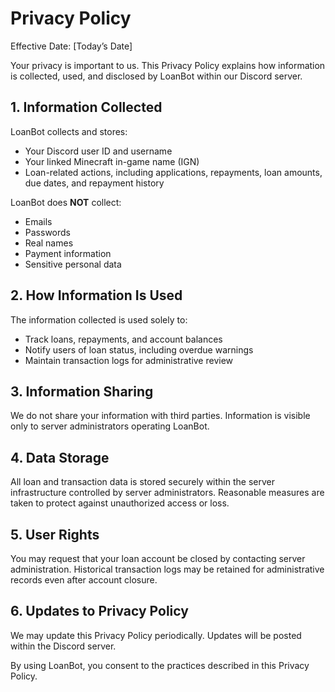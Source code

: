 # Privacy Policy
Effective Date: [Today’s Date]

Your privacy is important to us. This Privacy Policy explains how information is collected, used, and disclosed by LoanBot within our Discord server.

## 1. Information Collected
LoanBot collects and stores:
- Your Discord user ID and username
- Your linked Minecraft in-game name (IGN)
- Loan-related actions, including applications, repayments, loan amounts, due dates, and repayment history

LoanBot does **NOT** collect:
- Emails
- Passwords
- Real names
- Payment information
- Sensitive personal data

## 2. How Information Is Used
The information collected is used solely to:
- Track loans, repayments, and account balances
- Notify users of loan status, including overdue warnings
- Maintain transaction logs for administrative review

## 3. Information Sharing
We do not share your information with third parties. Information is visible only to server administrators operating LoanBot.

## 4. Data Storage
All loan and transaction data is stored securely within the server infrastructure controlled by server administrators. Reasonable measures are taken to protect against unauthorized access or loss.

## 5. User Rights
You may request that your loan account be closed by contacting server administration. Historical transaction logs may be retained for administrative records even after account closure.

## 6. Updates to Privacy Policy
We may update this Privacy Policy periodically. Updates will be posted within the Discord server.

By using LoanBot, you consent to the practices described in this Privacy Policy.

